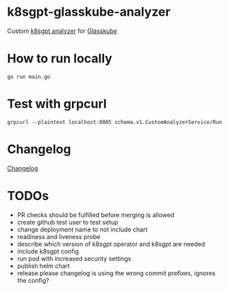 # k8sgpt-glasskube-analyzer
Custom [k8sgpt analyzer](https://github.com/k8sgpt-ai/k8sgpt) for [Glasskube](https://github.com/glasskube/glasskube)

# How to run locally

```
go run main.go
```

# Test with grpcurl

```
grpcurl --plaintext localhost:8085 schema.v1.CustomAnalyzerService/Run
```

# Changelog

[Changelog](CHANGELOG.md)

# TODOs

* PR checks should be fulfilled before merging is allowed
* create github test user to test setup
* change deployment name to not include chart
* readiness and liveness probe
* describe which version of k8sgpt operator and k8sgpt are needed
* include k8sgpt config
* run pod with increased security settings
* publish helm chart
* release please changelog is using the wrong commit prefixes, ignores the config?